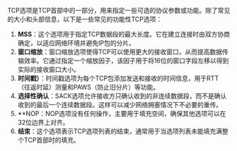 TCP选项是TCP首部中的一部分，用来指定一些可选的协议参数或功能。除了常见的大小和头部信息，以下是一些常见的功能性TCP选项：

1. **MSS**：这个选项用于指定TCP数据段的最大长度。它在建立连接时由双方协商确定，以适应网络环境并避免IP包的分片。
2. **窗口缩放**：窗口缩放选项使得TCP可以使用更大的接收窗口，从而提高数据传输效率。它通过指定一个缩放因子，该因子用于将16位的窗口字段左移以得到实际的接收窗口大小。
3. **时间戳）**：时间戳选项为每个TCP包添加发送和接收的时间信息，用于RTT（往返时延）测量和PAWS（防止旧分片）等功能。
4. **选择性确认**：SACK选项允许接收方只确认收到的非连续数据段，而不是确认收到的最后一个连续数据段。这样可以减少网络拥塞情况下不必要的重传。
5. **NOP：NOP选项没有任何操作，主要用于填充空间，确保其他选项可以在32位边界上对齐。
6. **结束**：这个选项表示TCP选项列表的结束，通常用于当选项列表未能填充满整个TCP首部时的填充。

